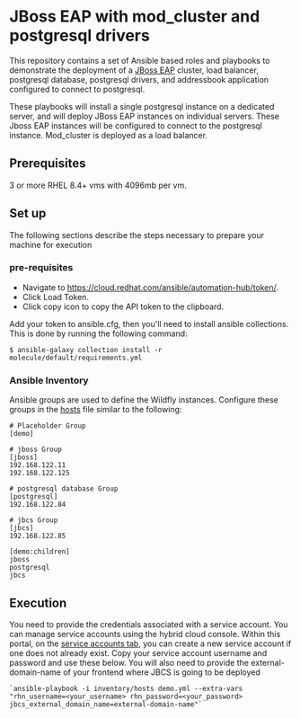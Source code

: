 # JBoss EAP with mod_cluster and postgresql drivers

This repository contains a set of Ansible based roles and playbooks to demonstrate the deployment of a [JBoss EAP](https://wildfly.org/) cluster, load balancer, postgresql database, postgresql drivers, and addressbook application configured to connect to postgresql.

These playbooks will install a single postgresql instance on a dedicated server, and will deploy JBoss EAP instances on individual servers.  These Jboss EAP instances will be configured to connect to the postgresql instance. Mod_cluster is deployed as a load balancer. 
## Prerequisites
3 or more RHEL 8.4+ vms with 4096mb per vm.


## Set up

The following sections describe the steps necessary to prepare your machine for execution

### pre-requisites

* Navigate to https://cloud.redhat.com/ansible/automation-hub/token/.
* Click Load Token.
* Click copy icon to copy the API token to the clipboard.


Add your token to ansible.cfg, then you'll need to install ansible collections.  This is done by running the following command:

    $ ansible-galaxy collection install -r molecule/default/requirements.yml

### Ansible Inventory

Ansible groups are used to define the Wildfly instances. Configure these groups in the [hosts](inventory/hosts) file similar to the following:

```
# Placeholder Group
[demo]

# jboss Group
[jboss]
192.168.122.11
192.168.122.125

# postgresql database Group
[postgresql]
192.168.122.84

# jbcs Group
[jbcs]
192.168.122.85

[demo:children]
jboss
postgresql
jbcs
```

## Execution
You need to provide the credentials associated with a service account. You can manage service accounts using the hybrid cloud console. Within this portal, on the [service accounts tab](https://console.redhat.com/application-services/service-accounts), you can create a new service account if one does not already exist. Copy your service account username and password and use these below.  You will also need to provide the external-domain-name of your frontend where JBCS is going to be deployed


    `ansible-playbook -i inventory/hosts demo.yml --extra-vars "rhn_username=<your_username> rhn_password=<your_password> jbcs_external_domain_name=external-domain-name"`
